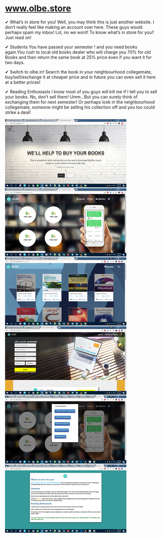 # www.olbe.store

✔ What’s in store for you! Well, you may think this is just another website. I don’t really feel like making an account over here. These guys would perhaps spam my inbox! Lol, no we wont! To know what’s in store for you? Just read on!

✔ Students You have passed your semester ! and you need books again.You rush to local old books dealer who will charge you 70% for old Books and then return the same book at 25% price even if you want it for two days.

✔ Switch to olbe.in! Search the book in your neighbourhood collegemate, buy/sell/exchange it at cheaper price and in future you can even sell it here at a better prices!

✔ Reading Enthusiasts I know most of you guys will kill me if I tell you to sell your books. No, don’t sell them! Umm…But you can surely think of exchanging them for next semester! Or perhaps look in the neighbourhood collegemate, someone might be selling his collection off and you too could strike a deal!

![Alt text](https://github.com/akash14204/www.olbe.store/blob/master/SCREENSHOT/IMAGE%20(1).png?raw=true)
![Alt text](https://github.com/akash14204/www.olbe.store/blob/master/SCREENSHOT/IMAGE%20(2).png?raw=true)
![Alt text](https://github.com/akash14204/www.olbe.store/blob/master/SCREENSHOT/IMAGE%20(3).png?raw=true)
![Alt text](https://github.com/akash14204/www.olbe.store/blob/master/SCREENSHOT/IMAGE%20(4).png?raw=true)
![Alt text](https://github.com/akash14204/www.olbe.store/blob/master/SCREENSHOT/IMAGE%20(7).png?raw=true)
![Alt text](https://github.com/akash14204/www.olbe.store/blob/master/SCREENSHOT/IMAGE%20(8).png?raw=true)





